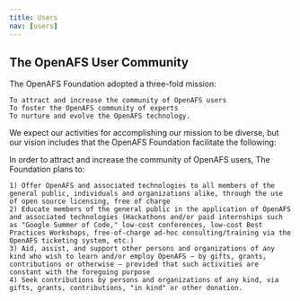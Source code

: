 ```yaml
---
title: Users
nav: [users]
---
```


## The OpenAFS User Community ##

The OpenAFS Foundation adopted a three-fold mission:

    To attract and increase the community of OpenAFS users
    To foster the OpenAFS community of experts
    To nurture and evolve the OpenAFS technology.

We expect our activities for accomplishing our mission to be diverse, but our vision includes that the OpenAFS Foundation facilitate the following:

In order to attract and increase the community of OpenAFS users, The Foundation plans to:

    1) Offer OpenAFS and associated technologies to all members of the general public, individuals and organizations alike, through the use of open source licensing, free of charge
    2) Educate members of the general public in the application of OpenAFS and associated technologies (Hackathons and/or paid internships such as "Google Summer of Code," low-cost conferences, low-cost Best Practices Workshops, free-of-charge ad-hoc consulting/training via the OpenAFS ticketing system, etc.)
    3) Aid, assist, and support other persons and organizations of any kind who wish to learn and/or employ OpenAFS — by gifts, grants, contributions or otherwise — provided that such activities are constant with the foregoing purpose
    4) Seek contributions by persons and organizations of any kind, via gifts, grants, contributions, "in kind" or other donation.

